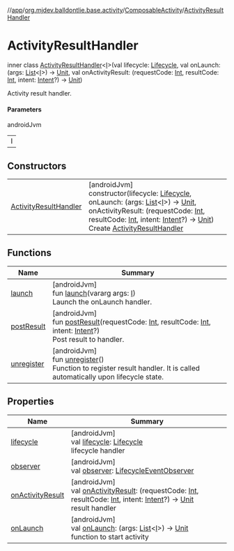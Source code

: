 //[app](../../../../index.md)/[org.mjdev.balldontlie.base.activity](../../index.md)/[ComposableActivity](../index.md)/[ActivityResultHandler](index.md)

# ActivityResultHandler

inner class [ActivityResultHandler](index.md)&lt;[I](index.md)&gt;(val lifecycle: [Lifecycle](https://developer.android.com/reference/kotlin/androidx/lifecycle/Lifecycle.html), val onLaunch: (args: [List](https://kotlinlang.org/api/latest/jvm/stdlib/kotlin.collections/-list/index.html)&lt;[I](index.md)&gt;) -&gt; [Unit](https://kotlinlang.org/api/latest/jvm/stdlib/kotlin/-unit/index.html), val onActivityResult: (requestCode: [Int](https://kotlinlang.org/api/latest/jvm/stdlib/kotlin/-int/index.html), resultCode: [Int](https://kotlinlang.org/api/latest/jvm/stdlib/kotlin/-int/index.html), intent: [Intent](https://developer.android.com/reference/kotlin/android/content/Intent.html)?) -&gt; [Unit](https://kotlinlang.org/api/latest/jvm/stdlib/kotlin/-unit/index.html))

Activity result handler.

#### Parameters

androidJvm

| |
|---|
| I |

## Constructors

| | |
|---|---|
| [ActivityResultHandler](-activity-result-handler.md) | [androidJvm]<br>constructor(lifecycle: [Lifecycle](https://developer.android.com/reference/kotlin/androidx/lifecycle/Lifecycle.html), onLaunch: (args: [List](https://kotlinlang.org/api/latest/jvm/stdlib/kotlin.collections/-list/index.html)&lt;[I](index.md)&gt;) -&gt; [Unit](https://kotlinlang.org/api/latest/jvm/stdlib/kotlin/-unit/index.html), onActivityResult: (requestCode: [Int](https://kotlinlang.org/api/latest/jvm/stdlib/kotlin/-int/index.html), resultCode: [Int](https://kotlinlang.org/api/latest/jvm/stdlib/kotlin/-int/index.html), intent: [Intent](https://developer.android.com/reference/kotlin/android/content/Intent.html)?) -&gt; [Unit](https://kotlinlang.org/api/latest/jvm/stdlib/kotlin/-unit/index.html))<br>Create [ActivityResultHandler](index.md) |

## Functions

| Name | Summary |
|---|---|
| [launch](launch.md) | [androidJvm]<br>fun [launch](launch.md)(vararg args: [I](index.md))<br>Launch the onLaunch handler. |
| [postResult](post-result.md) | [androidJvm]<br>fun [postResult](post-result.md)(requestCode: [Int](https://kotlinlang.org/api/latest/jvm/stdlib/kotlin/-int/index.html), resultCode: [Int](https://kotlinlang.org/api/latest/jvm/stdlib/kotlin/-int/index.html), intent: [Intent](https://developer.android.com/reference/kotlin/android/content/Intent.html)?)<br>Post result to handler. |
| [unregister](unregister.md) | [androidJvm]<br>fun [unregister](unregister.md)()<br>Function to register result handler. It is called automatically upon lifecycle state. |

## Properties

| Name | Summary |
|---|---|
| [lifecycle](lifecycle.md) | [androidJvm]<br>val [lifecycle](lifecycle.md): [Lifecycle](https://developer.android.com/reference/kotlin/androidx/lifecycle/Lifecycle.html)<br>lifecycle handler |
| [observer](observer.md) | [androidJvm]<br>val [observer](observer.md): [LifecycleEventObserver](https://developer.android.com/reference/kotlin/androidx/lifecycle/LifecycleEventObserver.html) |
| [onActivityResult](on-activity-result.md) | [androidJvm]<br>val [onActivityResult](on-activity-result.md): (requestCode: [Int](https://kotlinlang.org/api/latest/jvm/stdlib/kotlin/-int/index.html), resultCode: [Int](https://kotlinlang.org/api/latest/jvm/stdlib/kotlin/-int/index.html), intent: [Intent](https://developer.android.com/reference/kotlin/android/content/Intent.html)?) -&gt; [Unit](https://kotlinlang.org/api/latest/jvm/stdlib/kotlin/-unit/index.html)<br>result handler |
| [onLaunch](on-launch.md) | [androidJvm]<br>val [onLaunch](on-launch.md): (args: [List](https://kotlinlang.org/api/latest/jvm/stdlib/kotlin.collections/-list/index.html)&lt;[I](index.md)&gt;) -&gt; [Unit](https://kotlinlang.org/api/latest/jvm/stdlib/kotlin/-unit/index.html)<br>function to start activity |
